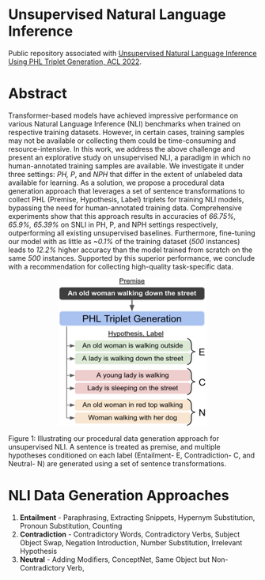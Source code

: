 # Unsupervised Natural Language Inference 

Public repository associated with [Unsupervised Natural Language Inference Using PHL Triplet Generation, ACL 2022](https://arxiv.org/abs/2110.08438).

# Abstract
Transformer-based models have achieved impressive performance on various Natural Language Inference (NLI) benchmarks when trained on respective training datasets.
However, in certain cases, training samples may not be available or collecting them could be time-consuming and resource-intensive.
In this work, we address the above challenge and present an explorative study on unsupervised NLI, a paradigm in which no human-annotated training samples are available.
We investigate it under three settings: _PH, P_, and _NPH_ that differ in the extent of unlabeled data available for learning.
As a solution, we propose a procedural data generation approach that leverages a set of sentence transformations to collect PHL (Premise, Hypothesis, Label) triplets for training NLI models, bypassing the need for human-annotated training data.
Comprehensive experiments show that this approach results in accuracies of _66.75%, 65.9%,  65.39%_ on SNLI in PH, P, and NPH settings respectively, outperforming all existing unsupervised baselines.
Furthermore, fine-tuning our model with as little as _~0.1%_ of the training dataset (_500_ instances) leads to _12.2%_ higher accuracy than the model trained from scratch on the same _500_ instances.
Supported by this superior performance, we conclude with a recommendation for collecting high-quality task-specific data.



<p align="center">
  <img 
    width="300"
    height="300"
    src="https://github.com/nrjvarshney/unsupervised_NLI/blob/main/Pictures/Teaser4.png"
  >
  <figcaption>Figure 1: Illustrating our procedural data generation approach for unsupervised NLI. A sentence is treated as premise, and multiple hypotheses conditioned on each label (Entailment- E, Contradiction- C, and Neutral- N) are generated using a set of sentence transformations. </figcaption>
</p> 


# NLI Data Generation Approaches

1. **Entailment** - Paraphrasing, Extracting Snippets, Hypernym Substitution, Pronoun Substitution, Counting
3. **Contradiction** - Contradictory Words, Contradictory Verbs, Subject Object Swap, Negation Introduction, Number Substitution, Irrelevant Hypothesis
4. **Neutral** - Adding Modifiers, ConceptNet, Same Object but Non-Contradictory Verb, 
